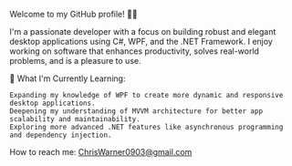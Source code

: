 Welcome to my GitHub profile! 👨‍💻

I'm a passionate developer with a focus on building robust and elegant desktop applications using C#, WPF, and the .NET Framework. I enjoy working on software that enhances productivity, solves real-world problems, and is a pleasure to use.

🌱 What I'm Currently Learning:

    Expanding my knowledge of WPF to create more dynamic and responsive desktop applications.
    Deepening my understanding of MVVM architecture for better app scalability and maintainability.
    Exploring more advanced .NET features like asynchronous programming and dependency injection.

How to reach me: ChrisWarner0903@gmail.com
